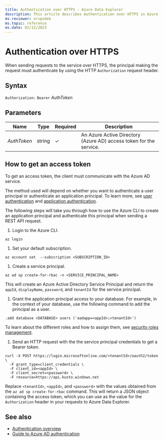 ```yaml
---
title: Authentication over HTTPS - Azure Data Explorer
description: This article describes Authentication over HTTPS in Azure Data Explorer.
ms.reviewer: orspodek
ms.topic: reference
ms.date: 02/12/2023
---
```

# Authentication over HTTPS

When sending requests to the service over HTTPS, the principal making the request
must authenticate by using the HTTP `Authorization` request header.

## Syntax

`Authorization:` `Bearer` *AuthToken*

## Parameters

| Name | Type | Required | Description |
|--|--|--|--|
| *AuthToken*| string | &check; | An Azure Active Directory (Azure AD) access token for the service.|

## How to get an access token

To get an access token, the client must communicate with the Azure AD service.

The method used will depend on whether you want to authenticate a user principal or authenticate an application principal. To learn more, see [user authentication](../../management/access-control/how-to-authenticate-with-aad.md#user-authentication) and [application authentication](../../management/access-control/how-to-authenticate-with-aad.md#application-authentication).

The following steps will take you through how to use the Azure CLI to create an application principal and authenticate this principal when sending a REST API request.

1. Login to the Azure CLI.

  ```dotnetcli
  az login
  ```

1. Set your default subscription.

  ```dotnetcli
  az account set  --subscription <SUBSCRIPTION_ID>
  ```

1. Create a service principal.

  ```dotnetcli
  az ad sp create-for-rbac -n <SERVICE_PRINCIPAL_NAME> 
  ```

  This will create an Azure Active Directory Service Principal and return the `appId`, `displayName`, `password`, and `tenantId` for the service principal.

1. Grant the application principal access to your database. For example, in the context of your database, use the following command to add the principal as a user.

  ```kusto
  .add database <DATABASE> users ('aadapp=<appId>;<tenantId>')
  ```

  To learn about the different roles and how to assign them, see [security roles management](../../management/security-roles.md).

1. Send an HTTP request with the the service principal credentials to get a Bearer token.

  ```dotnetcli
  curl -X POST https://login.microsoftonline.com/<tenantId>/oauth2/token \
    -F grant_type=client_credentials \
    -F client_id=<appId> \
    -F client_secret=<password> \
    -F resource=https://api.kusto.windows.net
  ```

  Replace `<tenantId>`, `<appId>`, and `<password>` with the values obtained from the `az ad sp create-for-rbac` command. This will return a JSON object containing the access token, which you can use as the value for the `Authorization` header in your requests to Azure Data Explorer.

## See also

* [Authentication overview](../../management/access-control/index.md)
* [Guide to Azure AD authentication](../../management/access-control/how-to-authenticate-with-aad.md)
